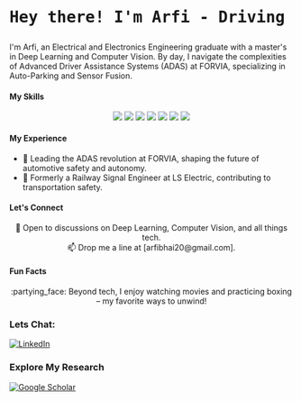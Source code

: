 <h1 align="center"><pre>Hey there! I'm Arfi - Driving Innovation in ADAS</pre></h1>

I'm Arfi, an Electrical and Electronics Engineering graduate with a master's in Deep Learning and Computer Vision. By day, I navigate the complexities of Advanced Driver Assistance Systems (ADAS) at FORVIA, specializing in Auto-Parking and Sensor Fusion.

#### My Skills

<p align="center">
  <img src="https://img.shields.io/badge/Deep_Learning-000000?style=flat-square&logo=python&logoColor=white"/>
  <img src="https://img.shields.io/badge/Computer_Vision-000000?style=flat-square&logo=python&logoColor=white"/>
  <img src="https://img.shields.io/badge/Image_Processing-000000?style=flat-square&logo=python&logoColor=white"/>
  <img src="https://img.shields.io/badge/Pattern_Recognition-000000?style=flat-square&logo=python&logoColor=white"/>
  <img src="https://img.shields.io/badge/Machine_Learning-000000?style=flat-square&logo=python&logoColor=white"/>
  <img src="https://img.shields.io/badge/C++-00599C?style=flat-square&logo=c%2B%2B&logoColor=white"/>
  <img src="https://img.shields.io/badge/Python-3776AB?style=flat-square&logo=python&logoColor=white"/>
</p>

#### My Experience

- :car: Leading the ADAS revolution at FORVIA, shaping the future of automotive safety and autonomy.
- :train: Formerly a Railway Signal Engineer at LS Electric, contributing to transportation safety.

#### Let's Connect

<p align="center">
  💬 Open to discussions on Deep Learning, Computer Vision, and all things tech.<br>
  📫 Drop me a line at [arfibhai20@gmail.com].
</p>

#### Fun Facts

<p align="center">  
  :partying_face: Beyond tech, I enjoy watching movies and practicing boxing – my favorite ways to unwind!
</p>

### Lets Chat:

  [![LinkedIn](https://img.shields.io/badge/LinkedIn-0077B5?style=flat-square&logo=linkedin&logoColor=white)](https://www.linkedin.com/in/arfieee/)

### Explore My Research
  [![Google Scholar](https://img.shields.io/badge/Google_Scholar-4285F4?style=flat-square&logo=google-scholar&logoColor=white)](https://scholar.google.co.jp/citations?user=5ofhZfkAAAAJ&hl=en)

